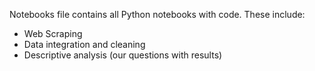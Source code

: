 Notebooks file contains all Python notebooks with code. These include:
- Web Scraping
- Data integration and cleaning
- Descriptive analysis (our questions with results)